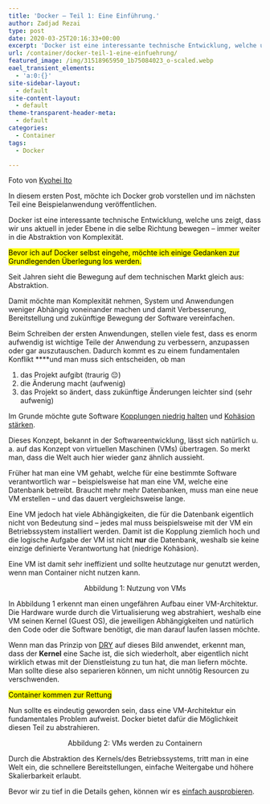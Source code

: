 ```yaml
---
title: 'Docker – Teil 1: Eine Einführung.'
author: Zadjad Rezai
type: post
date: 2020-03-25T20:16:33+00:00
excerpt: 'Docker ist eine interessante technische Entwicklung, welche uns zeigt, dass wir uns aktuell in jeder Ebene in die selbe Richtung bewegen - immer weiter in die Abstraktion von Komplexität.'
url: /container/docker-teil-1-eine-einfuehrung/
featured_image: /img/31518965950_1b75084023_o-scaled.webp
eael_transient_elements:
  - 'a:0:{}'
site-sidebar-layout:
  - default
site-content-layout:
  - default
theme-transparent-header-meta:
  - default
categories:
  - Container
tags:
  - Docker

---
```

<div>
  <figcaption>Foto von <a href="https://www.flickr.com/photos/134416355@N07/">Kyohei Ito</a></figcaption></figure>
</div>

In diesem ersten Post, möchte ich Docker grob vorstellen und im nächsten Teil eine Beispielanwendung veröffentlichen.

Docker ist eine interessante technische Entwicklung, welche uns zeigt, dass wir uns aktuell in jeder Ebene in die selbe Richtung bewegen &#8211; immer weiter in die Abstraktion von Komplexität.

<p>
  <mark>Bevor ich auf Docker selbst eingehe, möchte ich einige Gedanken zur Grundlegenden Überlegung los werden.</mark>
</p>

Seit Jahren sieht die Bewegung auf dem technischen Markt gleich aus: Abstraktion.

Damit möchte man Komplexität nehmen, System und Anwendungen weniger Abhängig voneinander machen und damit Verbesserung, Bereitstellung und zukünftige Bewegung der Software vereinfachen.

Beim Schreiben der ersten Anwendungen, stellen viele fest, dass es enorm aufwendig ist wichtige Teile der Anwendung zu verbessern, anzupassen oder gar auszutauschen. Dadurch kommt es zu einem fundamentalen Konflikt ****und man muss sich entscheiden, ob man

  1. das Projekt aufgibt (traurig 😔)
  2. die Änderung macht (aufwenig)
  3. das Projekt so ändert, dass zukünftige Änderungen leichter sind (sehr aufwenig)

Im Grunde möchte gute Software <a href="https://martinfowler.com/ieeeSoftware/coupling.pdf" target="_blank" rel="noreferrer noopener" aria-label=" (öffnet in neuem Tab)">Kopplungen niedrig halten</a> und <a href="https://stackoverflow.com/questions/10830135/what-is-high-cohesion-and-how-to-use-it-make-it" target="_blank" rel="noreferrer noopener" aria-label=" (öffnet in neuem Tab)">Kohäsion stärken</a>.

Dieses Konzept, bekannt in der Softwareentwicklung, lässt sich natürlich u. a. auf das Konzept von virtuellen Maschinen (VMs) übertragen. So merkt man, dass die Welt auch hier wieder ganz ähnlich aussieht. 

Früher hat man eine VM gehabt, welche für eine bestimmte Software verantwortlich war &#8211; beispielsweise hat man eine VM, welche eine Datenbank betreibt. Braucht mehr mehr Datenbanken, muss man eine neue VM erstellen &#8211; und das dauert vergleichsweise lange.

Eine VM jedoch hat viele Abhängigkeiten, die für die Datenbank eigentlich nicht von Bedeutung sind &#8211; jedes mal muss beispielsweise mit der VM ein Betriebssystem installiert werden. Damit ist die Kopplung ziemlich hoch und die logische Aufgabe der VM ist nicht **nur** die Datenbank, weshalb sie keine einzige definierte Verantwortung hat (niedrige Kohäsion).

Eine VM ist damit sehr ineffizient und sollte heutzutage nur genutzt werden, wenn man Container nicht nutzen kann.

<div style="text-align:center;">
  <figure class="aligncenter size-large"><img src="/img/docker-1/vm_1-1.webp" alt="" srcset="/img/docker-1/vm_1-1.webp 406w, /img/docker-1/vm_1-1.webp 300w" sizes="(max-width: 406px) 100vw, 406px" /><figcaption>Abbildung 1: Nutzung von VMs</figcaption></figure>
</div>

In Abbildung 1 erkennt man einen ungefähren Aufbau einer VM-Architektur. Die Hardware wurde durch die Virtualisierung weg abstrahiert, weshalb eine VM seinen Kernel (Guest OS), die jeweiligen Abhängigkeiten und natürlich den Code oder die Software benötigt, die man darauf laufen lassen möchte.

Wenn man das Prinzip von [DRY][1] auf dieses Bild anwendet, erkennt man, dass der **Kernel** eine Sache ist, die sich wiederholt, aber eigentlich nicht wirklich etwas mit der Dienstleistung zu tun hat, die man liefern möchte. Man sollte diese also separieren können, um nicht unnötig Resourcen zu verschwenden. 

<p>
  <mark>Container kommen zur Rettung</mark>
</p>

Nun sollte es eindeutig geworden sein, dass eine VM-Architektur ein fundamentales Problem aufweist. Docker bietet dafür die Möglichkeit diesen Teil zu abstrahieren.

<div style="text-align:center;">
  <figure class="aligncenter size-large"><img src="/img/docker-1/docker_1-1.webp" alt="" class="wp-image-1001" srcset="/img/docker-1/docker_1-1.webp 406w, /img/docker-1/docker_1-1.webp 300w" sizes="(max-width: 406px) 100vw, 406px" /><figcaption>Abbildung 2: VMs werden zu Containern</figcaption></figure>
</div>

Durch die Abstraktion des Kernels/des Betriebssystems, tritt man in eine Welt ein, die schnellere Bereitstellungen, einfache Weitergabe und höhere Skalierbarkeit erlaubt.

Bevor wir zu tief in die Details gehen, können wir es <a href="https://zrezai-dev.de/container/docker-rest-apis-teil-2" target="_blank" rel="noreferrer noopener" aria-label=" (öffnet in neuem Tab)">einfach ausprobieren</a>.

 [1]: https://martinfowler.com/ieeeSoftware/repetition.pdf